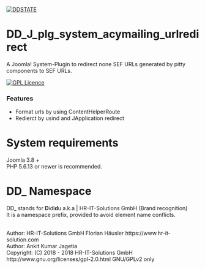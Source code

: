 [![DDSTATE](https://img.shields.io/badge/status-ALPHA-red.svg?style=flat)](https://img.shields.io/badge/status-ALPHA-red.svg?style=flat)

# DD_J_plg_system_acymailing_urlredirect
A Joomla! System-Plugin to redirect none SEF URLs generated by pitty components to SEF URLs.

[![GPL Licence](https://badges.frapsoft.com/os/gpl/gpl.png?v=102)](https://opensource.org/licenses/GPL-2.0/)

### Features
- Format urls by using ContentHelperRoute
- Redierct by usind and JApplication redirect

# System requirements
Joomla 3.8 +                                                                                <br>
PHP 5.6.13 or newer is recommended.

# DD_ Namespace
DD_ stands for **D**idl**d**u a.k.a | HR-IT-Solutions GmbH (Brand recognition)              <br>
It is a namespace prefix, provided to avoid element name conflicts.

<br>
Author: HR-IT-Solutions GmbH Florian Häusler https://www.hr-it-solution.com                 <br>
Author: Ankit Kumar Jagetia                                                                 <br>
Copyright: (C) 2018 - 2018 HR-IT-Solutions GmbH                                             <br>
http://www.gnu.org/licenses/gpl-2.0.html GNU/GPLv2 only
